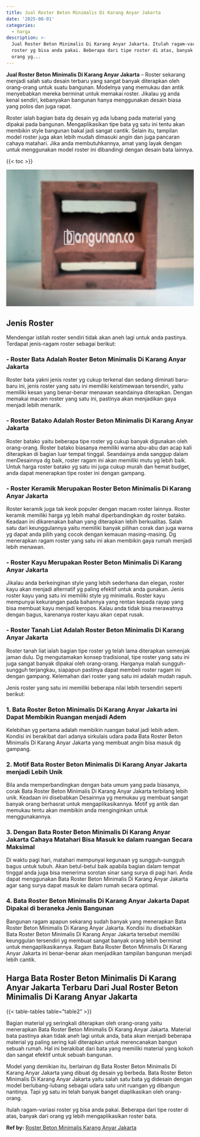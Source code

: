 ```yaml
---
title: Jual Roster Beton Minimalis Di Karang Anyar Jakarta
date: '2025-08-01'
categories:
  - harga
description: >-
  Jual Roster Beton Minimalis Di Karang Anyar Jakarta. Itulah ragam-variasi
  roster yg bisa anda pakai. Beberapa dari tipe roster di atas, banyak dari
  orang yg...
---
```


**Jual Roster Beton Minimalis Di Karang Anyar Jakarta** – Roster sekarang menjadi salah satu desain terbaru yang sangat banyak diterapkan oleh orang-orang untuk suatu bangunan. Modelnya yang memukau dan antik menyebabkan mereka berminat untuk memakai roster. Jikalau yg anda kenal sendiri, kebanyakan bangunan hanya menggunakan desain biasa yang polos dan juga rapat.

Roster ialah bagian bata dg desain yg ada lubang pada material yang dipakai pada bangunan. Mengaplikasikan tipe bata yg satu ini tentu akan membikin style bangunan bakal jadi sangat cantik. Selain itu, tampilan model roster juga akan lebih mudah dimasuki angin dan juga pancaran cahaya matahari. Jika anda membutuhkannya, amat yang layak dengan untuk menggunakan model roster ini dibandingi dengan desain bata lainnya.

{{< toc >}}

![Jual Roster Beton Minimalis Di Karang Anyar Jakarta](/images/bata-roster-minimalis-37.png)

## Jenis Roster

Mendengar istilah roster sendiri tidak akan aneh lagi untuk anda pastinya. Terdapat jenis-ragam roster sebagai berikut:

### \- Roster Bata Adalah Roster Beton Minimalis Di Karang Anyar Jakarta

Roster bata yakni jenis roster yg cukup terkenal dan sedang diminati baru-baru ini, jenis roster yang satu ini memiliki keistimewaan tersendiri, yaitu memiliki kesan yang benar-benar menawan seandainya diterapkan. Dengan memakai macam roster yang satu ini, pastinya akan menjadikan gaya menjadi lebih menarik.

### \- Roster Batako Adalah Roster Beton Minimalis Di Karang Anyar Jakarta

Roster batako yaitu beberapa tipe roster yg cukup banyak digunakan oleh orang-orang. Roster batako biasanya memiliki warna abu-abu dan acap kali diterapkan di bagian luar tempat tinggal. Seandainya anda sanggup dalam menDesainnya dg baik, roster ragam ini akan memiliki mutu yg lebih baik. Untuk harga roster batako yg satu ini juga cukup murah dan hemat budget, anda dapat menerapkan tipe roster ini dengan gampang.

### \- Roster Keramik Merupakan Roster Beton Minimalis Di Karang Anyar Jakarta

Roster keramik juga tak keok populer dengan macam roster lainnya. Roster keramik memiliki harga yg lebih mahal diperbandingkan dg roster batako. Keadaan ini dikarenakan bahan yang diterapkan lebih berkualitas. Salah satu dari keunggulannya yaitu memiliki banyak pilihan corak dan juga warna yg dapat anda pilih yang cocok dengan kemauan masing-masing. Dg menerapkan ragam roster yang satu ini akan membikin gaya rumah menjadi lebih menawan.

### \- Roster Kayu Merupakan Roster Beton Minimalis Di Karang Anyar Jakarta

Jikalau anda berkeinginan style yang lebih sederhana dan elegan, roster kayu akan menjadi alternatif yg paling efektif untuk anda gunakan. Jenis roster kayu yang satu ini memiliki style yg minimalis. Roster kayu mempunyai kekurangan pada bahannya yang rentan kepada rayap yang bisa membuat kayu menjadi keropos. Kalau anda tidak bisa merawatnya dengan bagus, karenanya roster kayu akan cepat rusak.

### \- Roster Tanah Liat Adalah Roster Beton Minimalis Di Karang Anyar Jakarta

Roster tanah liat ialah bagian tipe roster yg telah lama diterapkan semenjak jaman dulu. Dg mengutamakan konsep tradisional, tipe roster yang satu ini juga sangat banyak dipakai oleh orang-orang. Harganya malah sungguh-sungguh terjangkau, siapapun pastinya dapat membeli roster ragam ini dengan gampang. Kelemahan dari roster yang satu ini adalah mudah rapuh.

Jenis roster yang satu ini memiliki beberapa nilai lebih tersendiri seperti berikut:

### 1\. Bata Roster Beton Minimalis Di Karang Anyar Jakarta ini Dapat Membikin Ruangan menjadi Adem

Kelebihan yg pertama adalah membikin ruangan bakal jadi lebih adem. Kondisi ini berakibat dari adanya sirkulais udara pada Bata Roster Beton Minimalis Di Karang Anyar Jakarta yang membuat angin bisa masuk dg gampang.

### 2\. Motif Bata Roster Beton Minimalis Di Karang Anyar Jakarta menjadi Lebih Unik

Bila anda memperbandingkan dengan bata umum yang pada biasanya, corak Bata Roster Beton Minimalis Di Karang Anyar Jakarta terbilang lebih unik. Keadaan ini disebabkan Desainnya yg memukau yg membuat sangat banyak orang berhasrat untuk mengaplikasikannya. Motif yg antik dan memukau tentu akan membikin anda menginginkan untuk menggunakannya.

### 3\. Dengan Bata Roster Beton Minimalis Di Karang Anyar Jakarta Cahaya Matahari Bisa Masuk ke dalam ruangan Secara Maksimal

Di waktu pagi hari, matahari mempunyai kegunaan yg sungguh-sungguh bagus untuk tubuh. Akan betul-betul baik apabila bagian dalam tempat tinggal anda juga bisa menerima sorotan sinar sang surya di pagi hari. Anda dapat menggunakan Bata Roster Beton Minimalis Di Karang Anyar Jakarta agar sang surya dapat masuk ke dalam rumah secara optimal.

### 4\. Bata Roster Beton Minimalis Di Karang Anyar Jakarta Dapat Dipakai di beraneka Jenis Bangunan

Bangunan ragam apapun sekarang sudah banyak yang menerapkan Bata Roster Beton Minimalis Di Karang Anyar Jakarta. Kondisi itu disebabkan Bata Roster Beton Minimalis Di Karang Anyar Jakarta tersebut memiliki keunggulan tersendiri yg membuat sangat banyak orang lebih berminat untuk mengaplikasikannya. Ragam Bata Roster Beton Minimalis Di Karang Anyar Jakarta ini benar-benar akan menjadikan tampilan bangunan menjadi lebih cantik.

## Harga Bata Roster Beton Minimalis Di Karang Anyar Jakarta Terbaru Dari Jual Roster Beton Minimalis Di Karang Anyar Jakarta

{{< table-tables table="table2" >}}

Bagian material yg seringkali diterapkan oleh orang-orang yaitu menerapkan Bata Roster Beton Minimalis Di Karang Anyar Jakarta. Material bata pastinya akan tidak aneh lagi untuk anda, bata akan menjadi beberapa material yg paling sering kali diterapkan untuk merencanakan bangun sebuah rumah. Hal ini berakibat dari bata yang memiliki material yang kokoh dan sangat efektif untuk sebuah bangunan.

Model yang demikian itu, berlainan dg Bata Roster Beton Minimalis Di Karang Anyar Jakarta yang dibuat dg desain yg berbeda. Bata Roster Beton Minimalis Di Karang Anyar Jakarta yaitu salah satu bata yg didesain dengan model berlubang-lubang sebagai udara satu unit ruangan yg dibangun nantinya. Tapi yg satu ini telah banyak banget diaplikasikan oleh orang-orang.

Itulah ragam-variasi roster yg bisa anda pakai. Beberapa dari tipe roster di atas, banyak dari orang yg lebih mengaplikasikan roster bata.

**Ref by:** [Roster Beton Minimalis Karang Anyar Jakarta](https://id.wikipedia.org/wiki/Roster)
